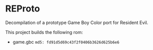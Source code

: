 # REProto

Decompilation of a prototype Game Boy Color port for Resident Evil.

This project builds the following rom:

* game.gbc ```md5: fd91d5d69c43f2f0406b3626d625b6e6```
